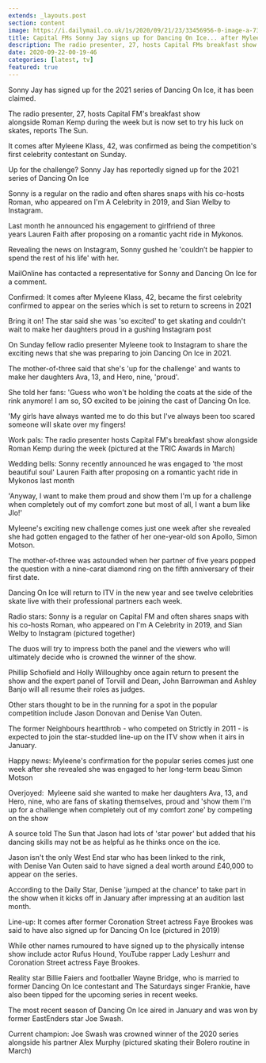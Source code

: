 ```yaml
---
extends: _layouts.post
section: content
image: https://i.dailymail.co.uk/1s/2020/09/21/23/33456956-0-image-a-73_1600728633730.jpg 
title: Capital FMs Sonny Jay signs up for Dancing On Ice... after Myleene Klass was confirmed for show 
description: The radio presenter, 27, hosts Capital FMs breakfast show alongside Roman Kemp  during the week but is now thought to be set for an appearance on the skating show in 2021. 
date: 2020-09-22-00-19-46 
categories: [latest, tv] 
featured: true 
--- 
```

Sonny Jay has signed up for the 2021 series of Dancing On Ice, it has been claimed.

The radio presenter, 27, hosts Capital FM's breakfast show alongside Roman Kemp during the week but is now set to try his luck on skates, reports The Sun.

It comes after Myleene Klass, 42, was confirmed as being the competition's first celebrity contestant on Sunday. 

Up for the challenge? Sonny Jay has reportedly signed up for the 2021 series of Dancing On Ice

Sonny is a regular on the radio and often shares snaps with his co-hosts Roman, who appeared on I'm A Celebrity in 2019, and Sian Welby to Instagram.

Last month he announced his engagement to girlfriend of three years Lauren Faith after proposing on a romantic yacht ride in Mykonos. 

Revealing the news on Instagram, Sonny gushed he 'couldn’t be happier to spend the rest of his life' with her. 

MailOnline has contacted a representative for Sonny and Dancing On Ice for a comment.  

Confirmed: It comes after Myleene Klass, 42, became the first celebrity confirmed to appear on the series which is set to return to screens in 2021

Bring it on! The star said she was 'so excited' to get skating and couldn't wait to make her daughters proud in a gushing Instagram post 

On Sunday fellow radio presenter Myleene took to Instagram to share the exciting news that she was preparing to join Dancing On Ice in 2021. 

The mother-of-three said that she's 'up for the challenge' and wants to make her daughters Ava, 13, and Hero, nine, 'proud'. 

She told her fans: 'Guess who won't be holding the coats at the side of the rink anymore! I am so, SO excited to be joining the cast of Dancing On Ice.

'My girls have always wanted me to do this but I've always been too scared someone will skate over my fingers! 

Work pals: The radio presenter hosts Capital FM's breakfast show alongside Roman Kemp during the week (pictured at the TRIC Awards in March)

Wedding bells: Sonny recently announced he was engaged to 'the most beautiful soul' Lauren Faith after proposing on a romantic yacht ride in Mykonos last month

'Anyway, I want to make them proud and show them I'm up for a challenge when completely out of my comfort zone but most of all, I want a bum like Jlo!'    

Myleene's exciting new challenge comes just one week after she revealed she had gotten engaged to the father of her one-year-old son Apollo, Simon Motson.  

The mother-of-three was astounded when her partner of five years popped the question with a nine-carat diamond ring on the fifth anniversary of their first date. 

Dancing On Ice will return to ITV in the new year and see twelve celebrities skate live with their professional partners each week.

Radio stars: Sonny is a regular on Capital FM and often shares snaps with his co-hosts Roman, who appeared on I'm A Celebrity in 2019, and Sian Welby to Instagram (pictured together)

The duos will try to impress both the panel and the viewers who will ultimately decide who is crowned the winner of the show.

Phillip Schofield and Holly Willoughby once again return to present the show and the expert panel of Torvill and Dean, John Barrowman and Ashley Banjo will all resume their roles as judges.

Other stars thought to be in the running for a spot in the popular competition include Jason Donovan and Denise Van Outen.

The former Neighbours heartthrob - who competed on Strictly in 2011 - is expected to join the star-studded line-up on the ITV show when it airs in January.

Happy news: Myleene's confirmation for the popular series comes just one week after she revealed she was engaged to her long-term beau Simon Motson

Overjoyed:  Myleene said she wanted to make her daughters Ava, 13, and Hero, nine, who are fans of skating themselves, proud and 'show them I'm up for a challenge when completely out of my comfort zone' by competing on the show

A source told The Sun that Jason had lots of 'star power' but added that his dancing skills may not be as helpful as he thinks once on the ice.

Jason isn't the only West End star who has been linked to the rink, with Denise Van Outen said to have signed a deal worth around £40,000 to appear on the series. 

According to the Daily Star, Denise 'jumped at the chance' to take part in the show when it kicks off in January after impressing at an audition last month. 

Line-up: It comes after former Coronation Street actress Faye Brookes was said to have also signed up for Dancing On Ice (pictured in 2019)

While other names rumoured to have signed up to the physically intense show include actor Rufus Hound, YouTube rapper Lady Leshurr and Coronation Street actress Faye Brookes.

Reality star Billie Faiers and footballer Wayne Bridge, who is married to former Dancing On Ice contestant and The Saturdays singer Frankie, have also been tipped for the upcoming series in recent weeks.

The most recent season of Dancing On Ice aired in January and was won by former EastEnders star Joe Swash. 

Current champion: Joe Swash was crowned winner of the 2020 series alongside his partner Alex Murphy (pictured skating their Bolero routine in March)

